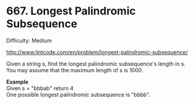 # 667. Longest Palindromic Subsequence

Difficulty: Medium

http://www.lintcode.com/en/problem/longest-palindromic-subsequence/

Given a string s, find the longest palindromic subsequence's length in s. You may assume that the maximum length of s is 1000.

**Example**  
Given s = "bbbab" return 4  
One possible longest palindromic subsequence is "bbbb".
